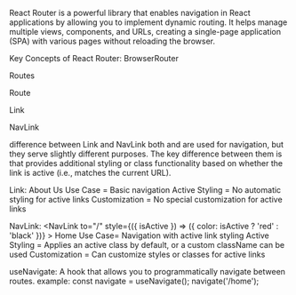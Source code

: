 
React Router is a powerful library that enables navigation in React applications by allowing you to implement dynamic routing. It helps manage multiple views, components, and URLs, creating a single-page application (SPA) with various pages without reloading the browser.


Key Concepts of React Router:
BrowserRouter 

Routes

Route

Link

NavLink


difference between Link and NavLink
both <Link> and <NavLink> are used for navigation, but they serve slightly different purposes. The key difference between them is that <NavLink> provides additional styling or class functionality based on whether the link is active (i.e., matches the current URL).

Link:  <Link to="/about">About Us</Link>
Use Case  = Basic navigation
Active Styling = No automatic styling for active links
Customization = No special customization for active links


NavLink: <NavLink 
        to="/" 
        style={({ isActive }) => ({ color: isActive ? 'red' : 'black' })}
      >
        Home
      </NavLink>
Use Case= Navigation with active link styling
Active Styling = Applies an active class by default, or a custom className can be used
Customization = Can customize styles or classes for active links



useNavigate: A hook that allows you to programmatically navigate between routes.
example:
const navigate = useNavigate();
navigate('/home');
